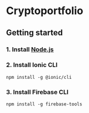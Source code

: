 # Cryptoportfolio
## Getting started
### 1. Install [Node.js](https://nodejs.org/en/download/)
### 2. Install Ionic CLI

`npm install -g @ionic/cli`
### 3. Install Firebase CLI

`npm install -g firebase-tools`
